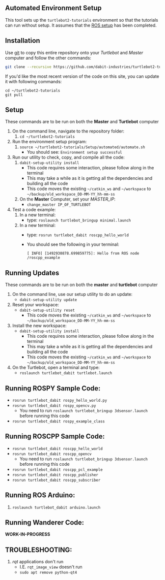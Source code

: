 ## Automated Environment Setup
This tool sets up the `turtlebot2-tutorials` environment so that the tutorials can run without setup. It assumes that the [ROS setup](02-Master_Setup.md) has been completed.  

## Installation
Use [git](http://rogerdudler.github.io/git-guide/
) to copy this entire repository onto your *Turtlebot* and *Master* computer and follow the other commands:
```bash
git clone --recursive https://github.com/dabit-industries/turtlebot2-tutorials ~/turtlebot2-tutorials
```

If you'd like the most recent version of the code on this site, you can update it with following commands:
```
cd ~/turtlebot2-tutorials
git pull
```

## Setup
These commands are to be run on both the **Master** and **Turtlebot** computer
1. On the command line, navigate to the repository folder:
    1. `cd ~/turtlebot2-tutorials`
2. Run the environment setup program:
    1. `source ~/turtlebot2-tutorials/Setup/automated/automate.sh`
        * You should see: `Environment setup successful`
3. Run our utility to check, copy, and compile all the code:
    1. `dabit-setup-utility install`
        * This code requires some interaction, please follow along in the terminal
        * This may take a while as it is getting all the dependencies and building all the code
        * This code moves the existing `~/catkin_ws` and `~/workspace` to `~/backup/old_workspace_DD-MM-YY_hh-mm-ss`
    2. On the **Master** Computer, set your *MASTER_IP*:
        * `change_master IP_OF_TURTLEBOT`
4. Test a code example:
    1. In a new terminal:
        * type: `roslaunch turtlebot_bringup minimal.launch`
    2. In a new terminal:
        * type: `rosrun turtlebot_dabit roscpp_hello_world`
        * You should see the following in your terminal:
        
            ```
            [ INFO] [1492930878.699859775]: Hello from ROS node /roscpp_example
            ```

## Running Updates
These commands are to be run on both the **master** and **turtlebot** computer
1. On the command line, use our setup utility to do an update:
    * `dabit-setup-utility update`
2. Reset your workspace:
    * `dabit-setup-utility reset`
        * This code moves the existing `~/catkin_ws` and `~/workspace` to `~/backup/old_workspace_DD-MM-YY_hh-mm-ss`
3. Install the new workspace:
    * `dabit-setup-utility install`
        * This code requires some interaction, please follow along in the terminal
        * This may take a while as it is getting all the dependencies and building all the code
        * This code moves the existing `~/catkin_ws` and `~/workspace` to `~/backup/old_workspace_DD-MM-YY_hh-mm-ss`
4. On the Turtlebot, open a terminal and type:
    * `roslaunch turtlebot_dabit turtlebot.launch`

## Running ROSPY Sample Code:
* `rosrun turtlebot_dabit rospy_hello_world.py`
* `rosrun turtlebot_dabit rospy_opencv.py`
    * You need to run `roslaunch turtlebot_bringup 3dsensor.launch` before running this code
* `rosrun turtlebot_dabit rospy_example_class`

## Running ROSCPP Sample Code:
* `rosrun turtlebot_dabit roscpp_hello_world`
* `rosrun turtlebot_dabit roscpp_opencv`
    * You need to run `roslaunch turtlebot_bringup 3dsensor.launch` before running this code
* `rosrun turtlebot_dabit roscpp_pcl_example`
* `rosrun turtlebot_dabit roscpp_publisher`
* `rosrun turtlebot_dabit roscpp_subscriber`

## Running ROS Arduino:
1. `roslaunch turtlebot_dabit arduino.launch`

## Running Wanderer Code:
**WORK-IN-PROGRESS**

## TROUBLESHOOTING:
1. *rqt* applications don't run
    * I.E. `rqt_image_view` doesn't run
    * `sudo apt remove python-qt4`
